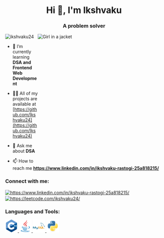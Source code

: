 <h1 align="center">Hi 👋, I'm Ikshvaku</h1>
<h3 align="center">A problem solver</h3>
<img align="right" src="https://camo.githubusercontent.com/a4c584bce1c41271485d28f92aaf9f581b3c88b68ca723b6edfd58b4ba988c2b/68747470733a2f2f63646e2e6472696262626c652e636f6d2f75736572732f313138373833362f73637265656e73686f74732f363533393432392f70726f6772616d65722e676966" alt="Girl in a jacket" width="400" height="400">

<p align="left"> <img src="https://komarev.com/ghpvc/?username=ikshvaku24&label=Profile%20views&color=0e75b6&style=flat" alt="ikshvaku24" /> </p>

- 🌱 I’m currently learning **DSA and Frontend Web Development**

- 👨‍💻 All of my projects are available at [https://github.com/Ikshvaku24](https://github.com/Ikshvaku24)

- 💬 Ask me about **DSA**

- 📫 How to reach me **https://www.linkedin.com/in/ikshvaku-rastogi-25a818215/**

<h3 align="left">Connect with me:</h3>
<p align="left">
<a href="https://linkedin.com/in/https://www.linkedin.com/in/ikshvaku-rastogi-25a818215/" target="blank"><img align="center" src="https://raw.githubusercontent.com/rahuldkjain/github-profile-readme-generator/master/src/images/icons/Social/linked-in-alt.svg" alt="https://www.linkedin.com/in/ikshvaku-rastogi-25a818215/" height="30" width="40" /></a>
<a href="https://www.leetcode.com/https://leetcode.com/ikshvaku24/" target="blank"><img align="center" src="https://raw.githubusercontent.com/rahuldkjain/github-profile-readme-generator/master/src/images/icons/Social/leet-code.svg" alt="https://leetcode.com/ikshvaku24/" height="30" width="40" /></a>
</p>

<h3 align="left">Languages and Tools:</h3>
<p align="left"> <a href="https://www.w3schools.com/cpp/" target="_blank" rel="noreferrer"> <img src="https://raw.githubusercontent.com/devicons/devicon/master/icons/cplusplus/cplusplus-original.svg" alt="cplusplus" width="40" height="40"/> </a> <a href="https://www.java.com" target="_blank" rel="noreferrer"> <img src="https://raw.githubusercontent.com/devicons/devicon/master/icons/java/java-original.svg" alt="java" width="40" height="40"/> </a> <a href="https://www.mysql.com/" target="_blank" rel="noreferrer"> <img src="https://raw.githubusercontent.com/devicons/devicon/master/icons/mysql/mysql-original-wordmark.svg" alt="mysql" width="40" height="40"/> </a> <a href="https://www.python.org" target="_blank" rel="noreferrer"> <img src="https://raw.githubusercontent.com/devicons/devicon/master/icons/python/python-original.svg" alt="python" width="40" height="40"/> </a> </p>
